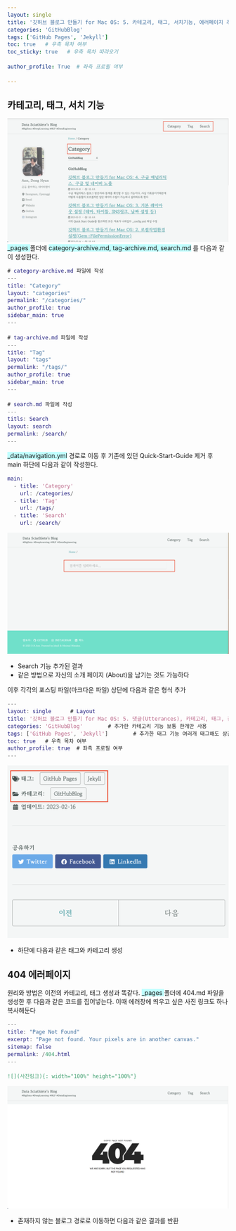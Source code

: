 ```yaml
---
layout: single
title: '깃허브 블로그 만들기 for Mac OS: 5. 카테고리, 태그, 서치기능, 에러페이지 추가'
categories: 'GitHubBlog'
tags: ['GitHub Pages', 'Jekyll']
toc: true   # 우측 목차 여부
toc_sticky: true   # 우측 목차 따라오기

author_profile: True  # 좌측 프로필 여부

---
```


## 카테고리, 태그, 서치 기능
![category1](/assets/blog_img/category1.png)
<span style="background-color:#C0FFFF"> _pages </span> 폴더에 <span style="background-color:#C0FFFF"> category-archive.md, tag-archive.md, search.md</span> 를 다음과 같이 생성한다. 

```m
# category-archive.md 파일에 작성
---
title: "Category"
layout: "categories"
permalink: "/categories/"
author_profile: true
sidebar_main: true
---

# tag-archive.md 파일에 작성
---
title: "Tag"
layout: "tags"
permalink: "/tags/"
author_profile: true
sidebar_main: true
---

# search.md 파일에 작성
---
titls: Search
layout: search
permalink: /search/
---
```

<span style="background-color:#C0FFFF"> _data/navigation.yml</span>  경로로 이동 후 기존에 있던 Quick-Start-Guide 제거 후 main 하단에 다음과 같이 작성한다. 

```m
main:
  - title: 'Category'
    url: /categories/
  - title: 'Tag'
    url: /tags/
  - title: 'Search'
    url: /search/
```

![search](/assets/blog_img/search.png)

- Search 기능 추가된 결과
- 같은 방법으로 자신의 소개 페이지 (About)을 남기는 것도 가능하다

이후 각각의 포스팅 파일(마크다운 파일) 상단에 다음과 같은 형식 추가

```m
---
layout: single      # Layout
title: '깃허브 블로그 만들기 for Mac OS: 5. 댓글(Utterances), 카테고리, 태그, 검색, '      # title 
categories: 'GitHubBlog'        # 추가한 카테고리 기능 보통 한개만 사용
tags: ['GitHub Pages', 'Jekyll']        # 추가한 태그 기능 여러개 태그해도 상관없음
toc: true   # 우측 목차 여부
author_profile: true  # 좌측 프로필 여부
---
```
![category2](/assets/blog_img/category2.png)
- 하단에 다음과 같은 태그와 카테고리 생성

## 404 에러페이지
원리와 방법은 이전의 카테고리, 태그 생성과 똑같다. <span style="background-color:#C0FFFF"> _pages </span> 폴더에 404.md 파일을 생성한 후 다음과 같은 코드를 집어넣는다. 이때 에러창에 띄우고 싶은 사진 링크도 하나 복사해둔다

```m
---
title: "Page Not Found"
excerpt: "Page not found. Your pixels are in another canvas."
sitemap: false
permalink: /404.html
---

![](사진링크){: width="100%" height="100%"}
```
![error](/assets/blog_img/error.png)
- 존재하지 않는 블로그 경로로 이동하면 다음과 같은 결과를 반환




